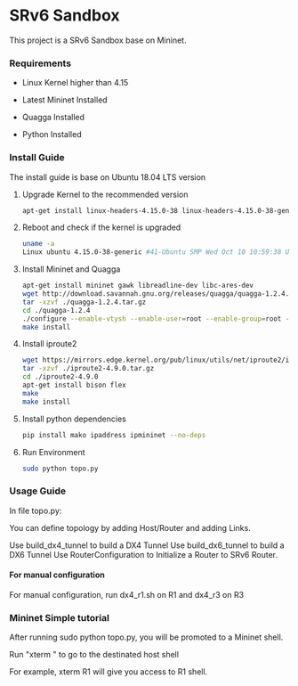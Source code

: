 # SRv6 Sandbox

This project is a SRv6 Sandbox base on Mininet.

### Requirements

- Linux Kernel higher than 4.15 

- Latest Mininet Installed

- Quagga Installed

- Python Installed

### Install Guide

The install guide is base on Ubuntu 18.04 LTS version

1. Upgrade Kernel to the recommended version

   ```bash
   apt-get install linux-headers-4.15.0-38 linux-headers-4.15.0-38-generic linux-image-4.15.0-38-generic linux-modules-4.15.0-38-generic linux-modules-extra-4.15.0-38-generic
   ```
2. Reboot and check if the kernel is upgraded
   ```bash
   uname -a
   Linux ubuntu 4.15.0-38-generic #41-Ubuntu SMP Wed Oct 10 10:59:38 UTC 2018 x86_64 x86_64 x86_64 GNU/Linux

   ```
3. Install Mininet and Quagga
   ```bash
   apt-get install mininet gawk libreadline-dev libc-ares-dev
   wget http://download.savannah.gnu.org/releases/quagga/quagga-1.2.4.tar.gz
   tar -xzvf ./quagga-1.2.4.tar.gz
   cd ./quagga-1.2.4
   ./configure --enable-vtysh --enable-user=root --enable-group=root --enable-vty-group=root
   make install
   ```
4. Install iproute2
   ```bash
   wget https://mirrors.edge.kernel.org/pub/linux/utils/net/iproute2/iproute2-4.9.0.tar.gz
   tar -xzvf ./iproute2-4.9.0.tar.gz
   cd ./iproute2-4.9.0
   apt-get install bison flex
   make
   make install
   ```
5. Install python dependencies
   ```bash
   pip install mako ipaddress ipmininet --no-deps
   ```
6. Run Environment
   ```bash
   sudo python topo.py
   ```

### Usage Guide

In file topo.py:

You can define topology by adding Host/Router and adding Links.

Use build_dx4_tunnel to build a DX4 Tunnel
Use build_dx6_tunnel to build a DX6 Tunnel
Use RouterConfiguration to Initialize a Router to SRv6 Router.

#### For manual configuration

For manual configuration, run dx4_r1.sh on R1 and dx4_r3 on R3

### Mininet Simple tutorial

After running sudo python topo.py, you will be promoted to a Mininet shell.

Run "xterm <Hostname>" to go to the destinated host shell

For example, xterm R1 will give you access to R1 shell.

